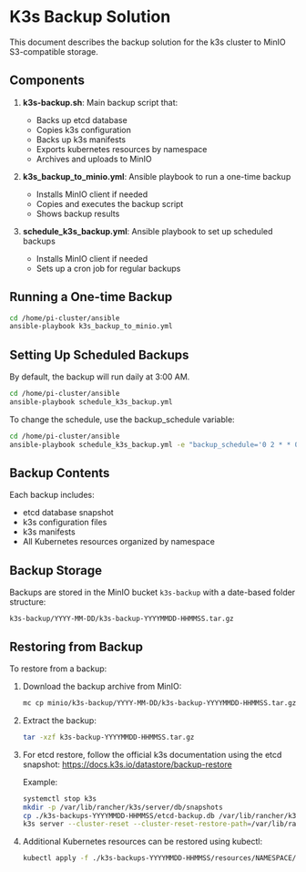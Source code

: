 # K3s Backup Solution

This document describes the backup solution for the k3s cluster to MinIO S3-compatible storage.

## Components

1. **k3s-backup.sh**: Main backup script that:
   - Backs up etcd database
   - Copies k3s configuration
   - Backs up k3s manifests
   - Exports kubernetes resources by namespace
   - Archives and uploads to MinIO

2. **k3s_backup_to_minio.yml**: Ansible playbook to run a one-time backup
   - Installs MinIO client if needed
   - Copies and executes the backup script
   - Shows backup results

3. **schedule_k3s_backup.yml**: Ansible playbook to set up scheduled backups
   - Installs MinIO client if needed
   - Sets up a cron job for regular backups

## Running a One-time Backup

```bash
cd /home/pi-cluster/ansible
ansible-playbook k3s_backup_to_minio.yml
```

## Setting Up Scheduled Backups

By default, the backup will run daily at 3:00 AM.

```bash
cd /home/pi-cluster/ansible
ansible-playbook schedule_k3s_backup.yml
```

To change the schedule, use the backup_schedule variable:

```bash
cd /home/pi-cluster/ansible
ansible-playbook schedule_k3s_backup.yml -e "backup_schedule='0 2 * * 0'"  # Weekly on Sunday at 2:00 AM
```

## Backup Contents

Each backup includes:
- etcd database snapshot
- k3s configuration files
- k3s manifests
- All Kubernetes resources organized by namespace

## Backup Storage

Backups are stored in the MinIO bucket `k3s-backup` with a date-based folder structure:
```
k3s-backup/YYYY-MM-DD/k3s-backup-YYYYMMDD-HHMMSS.tar.gz
```

## Restoring from Backup

To restore from a backup:

1. Download the backup archive from MinIO:
   ```bash
   mc cp minio/k3s-backup/YYYY-MM-DD/k3s-backup-YYYYMMDD-HHMMSS.tar.gz ./
   ```

2. Extract the backup:
   ```bash
   tar -xzf k3s-backup-YYYYMMDD-HHMMSS.tar.gz
   ```

3. For etcd restore, follow the official k3s documentation using the etcd snapshot:
   https://docs.k3s.io/datastore/backup-restore

   Example:
   ```bash
   systemctl stop k3s
   mkdir -p /var/lib/rancher/k3s/server/db/snapshots
   cp ./k3s-backups-YYYYMMDD-HHMMSS/etcd-backup.db /var/lib/rancher/k3s/server/db/snapshots/
   k3s server --cluster-reset --cluster-reset-restore-path=/var/lib/rancher/k3s/server/db/snapshots/etcd-backup.db
   ```

4. Additional Kubernetes resources can be restored using kubectl:
   ```bash
   kubectl apply -f ./k3s-backups-YYYYMMDD-HHMMSS/resources/NAMESPACE/RESOURCE.yaml
   ```

